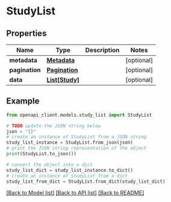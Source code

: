 # StudyList


## Properties

Name | Type | Description | Notes
------------ | ------------- | ------------- | -------------
**metadata** | [**Metadata**](Metadata.md) |  | [optional] 
**pagination** | [**Pagination**](Pagination.md) |  | [optional] 
**data** | [**List[Study]**](Study.md) |  | [optional] 

## Example

```python
from openapi_client.models.study_list import StudyList

# TODO update the JSON string below
json = "{}"
# create an instance of StudyList from a JSON string
study_list_instance = StudyList.from_json(json)
# print the JSON string representation of the object
print(StudyList.to_json())

# convert the object into a dict
study_list_dict = study_list_instance.to_dict()
# create an instance of StudyList from a dict
study_list_from_dict = StudyList.from_dict(study_list_dict)
```
[[Back to Model list]](../README.md#documentation-for-models) [[Back to API list]](../README.md#documentation-for-api-endpoints) [[Back to README]](../README.md)


